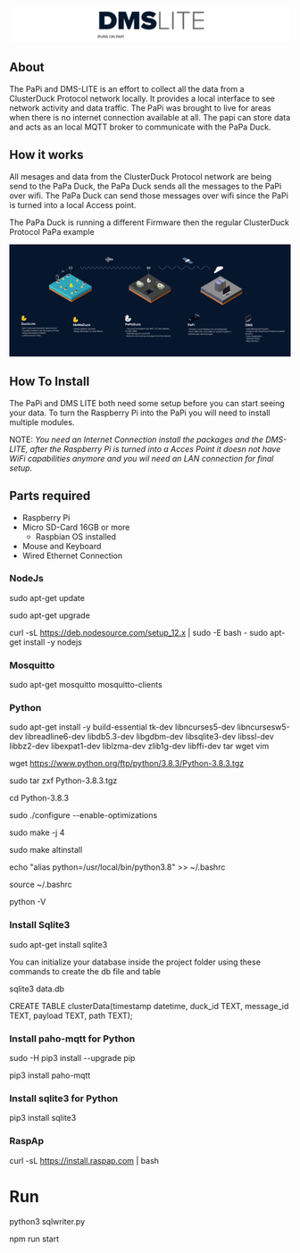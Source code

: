 ![logo](public/images/DMS-LITE.png)

## About

The PaPi and DMS-LITE is an effort to collect all the data from a ClusterDuck Protocol network locally. It provides a local interface to see network activity and data traffic. The PaPi was brought to live for areas when there is no internet connection available at all. The papi can store data and acts as an local MQTT broker to communicate with the PaPa Duck. 

## How it works 

All mesages and data from the ClusterDuck Protocol network are being send to the PaPa Duck, the PaPa Duck sends all the messages to the PaPi over wifi. The PaPa Duck can send those messages over wifi since the PaPi is turned into a local Access point. 

The PaPa Duck is running a different Firmware then the regular ClusterDuck Protocol PaPa example

![](public/images/CDP-NETWORK-EXPLAIN.jpg)

## How To Install
The PaPi and DMS LITE both need some setup before you can start seeing your data. To turn the Raspberry Pi into the PaPi you will need to install multiple modules. 

NOTE: *You need an Internet Connection install the packages and the DMS-LITE, after the Raspberry Pi is turned into a Acces Point it doesn not have WiFi capabilities anymore and you wil need an LAN connection for final setup.*

## Parts required

- Raspberry Pi
- Micro SD-Card 16GB or more
  - Raspbian OS installed
- Mouse and Keyboard
- Wired Ethernet Connection 

### NodeJs
sudo apt-get update

sudo apt-get upgrade

curl -sL https://deb.nodesource.com/setup_12.x | sudo -E bash -
sudo apt-get install -y nodejs

### Mosquitto
sudo apt-get mosquitto mosquitto-clients

### Python
sudo apt-get install -y build-essential tk-dev libncurses5-dev libncursesw5-dev libreadline6-dev libdb5.3-dev libgdbm-dev libsqlite3-dev libssl-dev libbz2-dev libexpat1-dev liblzma-dev zlib1g-dev libffi-dev tar wget vim

wget https://www.python.org/ftp/python/3.8.3/Python-3.8.3.tgz

sudo tar zxf Python-3.8.3.tgz

cd Python-3.8.3

sudo ./configure --enable-optimizations

sudo make -j 4

sudo make altinstall

echo "alias python=/usr/local/bin/python3.8" >> ~/.bashrc

source ~/.bashrc

python -V

### Install Sqlite3

sudo apt-get install sqlite3

You can initialize your database inside the project folder using these commands to create the db file and table

sqlite3 data.db

CREATE TABLE clusterData(timestamp datetime, duck_id TEXT, message_id TEXT, payload TEXT, path TEXT);

### Install paho-mqtt for Python

sudo -H pip3 install --upgrade pip

pip3 install paho-mqtt

### Install sqlite3 for Python

pip3 install sqlite3

### RaspAp
curl -sL https://install.raspap.com | bash

# Run

python3 sqlwriter.py

npm run start
